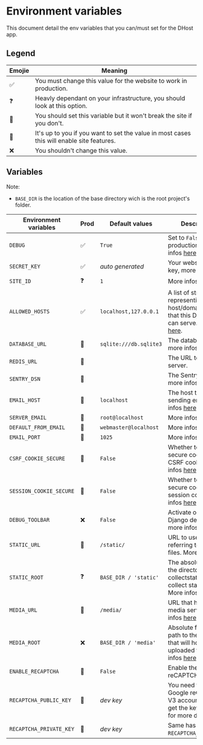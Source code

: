 # Environment variables

This document detail the env variables that you can/must set for the DHost app.

## Legend

| Emojie | Meaning |
| --- | --- |
| ✅ | You must change this value for the website to work in production. |
| ❓ | Heavly dependant on your infrastructure, you should look at this option. |
| 🍪 | You should set this variable but it won't break the site if you don't. |
| 🤷 | It's up to you if you want to set the value in most cases this will enable site features. |
| ❌ | You shouldn't change this value. |

## Variables

Note:
- `BASE_DIR` is the location of the base directory wich is the root project's folder.

| Environment variables | Prod | Default values | Descriptions |
| --- | --- | --- | --- |
| `DEBUG` | ✅ | `True` | Set to `False` for production, more infos [here](https://docs.djangoproject.com/en/3.1/ref/settings/#debug). |
| `SECRET_KEY` | ✅ | *auto generated* | Your website secret key, more infos [here](https://docs.djangoproject.com/en/3.1/ref/settings/#secret-key) |
| `SITE_ID` | ❓ | `1` | More infos [here](https://docs.djangoproject.com/en/3.1/ref/settings/#site-id). |
| `ALLOWED_HOSTS` | ✅ | `localhost,127.0.0.1` | A list of strings representing the host/domain names that this Django site can serve. More infos [here](https://docs.djangoproject.com/en/3.1/ref/settings/#allowed-hosts). |
| `DATABASE_URL` | 🍪 | `sqlite:///db.sqlite3` | The database URL, more infos [here](https://github.com/jacobian/dj-database-url#url-schema). |
| `REDIS_URL` | 🍪 | | The URL to the Redis server. |
| `SENTRY_DSN` | 🍪 | | The Sentry DSN URL, more infos [here](https://sentry.io/welcome/). |
| `EMAIL_HOST` | 🍪 | `localhost` | The host to use for sending email. More infos [here](https://docs.djangoproject.com/en/3.1/ref/settings/#email-host). |
| `SERVER_EMAIL` | 🍪 | `root@localhost` | More infos [here](https://docs.djangoproject.com/en/3.1/ref/settings/#server-email). |
| `DEFAULT_FROM_EMAIL` | 🍪 | `webmaster@localhost` | More infos [here](https://docs.djangoproject.com/en/3.1/ref/settings/#default-from-email). |
| `EMAIL_PORT` | 🍪 | `1025` | More infos [here](https://docs.djangoproject.com/en/3.1/ref/settings/#email-port). |
| `CSRF_COOKIE_SECURE` | 🍪 | `False` | Whether to use a secure cookie for the CSRF cookie. More infos [here](https://docs.djangoproject.com/en/3.1/ref/settings/#csrf-cookie-secure). |
| `SESSION_COOKIE_SECURE` | 🍪 | `False` | Whether to use a secure cookie for the session cookie. More infos [here](https://docs.djangoproject.com/en/3.1/ref/settings/#session-cookie-secure). |
| `DEBUG_TOOLBAR` | ❌ | `False` | Activate or not the Django debug toolbar, more infos [here](https://django-debug-toolbar.readthedocs.io/en/latest/). |
| `STATIC_URL` | 🍪 | `/static/` | URL to use when referring to static files. More infos [here](https://docs.djangoproject.com/en/3.1/ref/settings/#static-url) |
| `STATIC_ROOT` | ❓ | `BASE_DIR / 'static'` | The absolute path to the directory where collectstatic will collect static files. More infos [here](https://docs.djangoproject.com/en/3.1/ref/settings/#static-root). |
| `MEDIA_URL` | 🍪 | `/media/` | URL that handles the media served. More infos [here](https://docs.djangoproject.com/en/3.1/ref/settings/#media-url). |
| `MEDIA_ROOT` | ❌ | `BASE_DIR / 'media'` | Absolute filesystem path to the directory that will hold user-uploaded files. More infos [here](https://docs.djangoproject.com/en/3.1/ref/settings/#media-root). |
| `ENABLE_RECAPTCHA` | 🤷 | `False` | Enable the reCAPTCHA on forms. |
| `RECAPTCHA_PUBLIC_KEY` | 🤷 | *dev key* | You need to create a Google reCAPTCHA V3 account [here](https://www.google.com/recaptcha/intro/index.html) to get the key. See [here](https://github.com/praekelt/django-recaptcha#installation) for more details. |
| `RECAPTCHA_PRIVATE_KEY` | 🤷 | *dev key* | Same has for `RECAPTCHA_PUBLIC_KEY`. |
